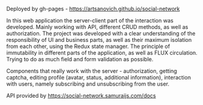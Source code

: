 Deployed by gh-pages - https://artsanovich.github.io/social-network

In this web application the server-client part of the interaction was developed. Mainly working with API, different CRUD methods, as well as authorization. The project was developed with a clear understanding of the responsibility of UI and business parts, as well as their maximum isolation from each other, using the Redux state manager. The principle of immutability in different parts of the application, as well as FLUX circulation. Trying to do as much field and form validation as possible. 

Components that really work with the server - authorization, getting captcha, editing profile (avatar, status, additional information), interaction with users, namely subscribing and unsubscribing from the user.

API provided by https://social-network.samuraijs.com/docs


